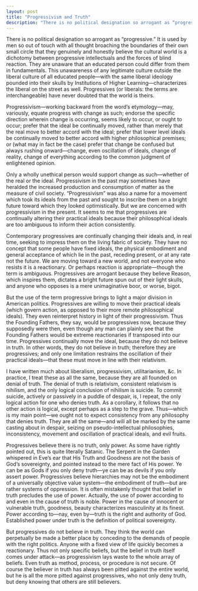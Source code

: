 ```yaml
---
layout: post
title: "Progressivism and Truth"
description: "There is no political designation so arrogant as “progressive”..."
---
```


There is no political designation so arrogant as “progressive.” It is used by men so out of touch with all thought broaching the boundaries of their own small circle that they genuinely and honestly believe the cultural world is a dichotomy between progressive intellectuals and the forces of blind reaction. They are unaware that an educated person could differ from them in fundamentals. This unawareness of any legitimate culture outside the liberal culture of all educated people—with the same liberal ideology pounded into their skulls by Institutions of Higher Learning—characterizes the liberal on the street as well. Progressives (or liberals: the terms are interchangeable) have never doubted that the world is theirs.

Progressivism—working backward from the word’s etymology—may, variously, equate progress with change as such; endorse the specific direction wherein change is occurring, seems likely to occur, or ought to occur; prefer that the ideal be continually moved, rather than merely that the real move to better accord with the ideal; prefer that lower level ideals be continually moved to better accord with higher philosophical premises; or (what may in fact be the case) prefer that change be confused but always rushing onward—change, even oscillation of ideals, change of reality, change of everything according to the common judgment of enlightened opinion.

Only a wholly unethical person would support change as such—whether of the real or the ideal. Progressivism in the past may sometimes have heralded the increased production and consumption of matter as the measure of civil society. “Progressivism” was also a name for a movement which took its ideals from the past and sought to inscribe them on a bright future toward which they looked optimistically. But we are concerned with progressivism in the present. It seems to me that progressives are continually altering their practical ideals because their philosophical ideals are too ambiguous to inform their action consistently.

Contemporary progressives are continually changing their ideals and, in real time, seeking to impress them on the living fabric of society. They have no concept that some people have fixed ideals, the physical embodiment and general acceptance of which lie in the past, receding present, or at any rate not the future. We are moving toward a new world, and not everyone who resists it is a reactionary. Or perhaps reaction is appropriate—though the term is ambiguous. Progressives are arrogant because they believe Reason, which inspires them, dictates a bright future spun out of their light skulls, and anyone who opposes is a mere unimaginative boor, or worse, bigot.

But the use of the term progressive brings to light a major division in American politics. Progressives are willing to move their practical ideals (which govern action, as opposed to their more remote philosophical ideals). They even reinterpret history in light of their progressivism. Thus the Founding Fathers, they say, would be progressives now, because they supposedly were then, even though any man can plainly see that the Founding Fathers would be extreme reactionaries if transposed into our time. Progressives continually move the ideal, because they do not believe in truth. In other words, they do not believe in truth; therefore they are progressives; and only one limitation restrains the oscillation of their practical ideals—that these must move in line with their relativism.

I have written much about liberalism, progressivism, utilitarianism, &c. In practice, I treat these as all the same, because they are all founded on denial of truth. The denial of truth is relativism, consistent relativism is nihilism, and the only logical conclusion of nihilism is suicide. To commit suicide, actively or passively in a puddle of despair, is, I repeat, the only logical action for one who denies truth. As a corollary, it follows that no other action is logical, except perhaps as a step to the grave. Thus—which is my main point—we ought not to expect consistency from any philosophy that denies truth. They are all the same—and will all be marked by the same casting about in despair, seizing on pseudo-intellectual philosophies, inconsistency, movement and oscillation of practical ideals, and evil fruits.

Progressives believe there is no truth, only power. As some have rightly pointed out, this is quite literally Satanic. The Serpent in the Garden whispered in Eve’s ear that His Truth and Goodness are not the basis of God’s sovereignty, and pointed instead to the mere fact of His power. Ye can be as Gods if you only deny truth—ye can be as devils if you only assert power. Progressives believe hierarchies may not be the embodiment of a universally objective value system—the embodiment of truth—but are rather systems of oppression. It is often mistakenly thought that belief in truth precludes the use of power. Actually, the use of power according to and even in the cause of truth is noble. Power in the cause of innocent or vulnerable truth, goodness, beauty characterizes masculinity at its finest. Power according to—nay, even by—truth is the right and authority of God. Established power under truth is the definition of political sovereignty.

But progressives do not believe in truth. They think the world can perpetually be made a better place by conceding to the demands of people with the right politics. Anyone with a fixed view of life quickly becomes a reactionary. Thus not only specific beliefs, but the belief in truth itself comes under attack—as progressivism lays waste to the whole array of beliefs. Even truth as method, process, or procedure is not secure. Of course the believer in truth has always been pitted against the entire world, but he is all the more pitted against progressives, who not only deny truth, but deny knowing that others are still believers.
